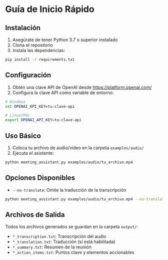 # Guía de Inicio Rápido

## Instalación

1. Asegúrate de tener Python 3.7 o superior instalado
2. Clona el repositorio
3. Instala las dependencias:
```bash
pip install -r requirements.txt
```

## Configuración

1. Obtén una clave API de OpenAI desde https://platform.openai.com/
2. Configura la clave API como variable de entorno:
```bash
# Windows
set OPENAI_API_KEY=tu-clave-api

# Linux/Mac
export OPENAI_API_KEY=tu-clave-api
```

## Uso Básico

1. Coloca tu archivo de audio/video en la carpeta `examples/audio/`
2. Ejecuta el asistente:
```bash
python meeting_assistant.py examples/audio/tu_archivo.mp4
```

## Opciones Disponibles

- `--no-translate`: Omite la traducción de la transcripción
```bash
python meeting_assistant.py examples/audio/tu_archivo.mp4 --no-translate
```

## Archivos de Salida

Todos los archivos generados se guardan en la carpeta `output/`:
- `*_transcription.txt`: Transcripción del audio
- `*_translation.txt`: Traducción (si está habilitada)
- `*_summary.txt`: Resumen de la reunión
- `*_action_items.txt`: Puntos clave y elementos accionables 